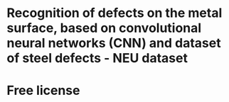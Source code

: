 # Recognition of defects on the metal surface, based on convolutional neural networks (CNN) and dataset of steel defects - NEU dataset
# Free license
